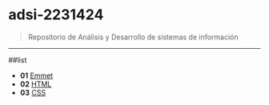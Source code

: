 # adsi-2231424
> Repositorio de Análisis y Desarrollo de sistemas de información
---
##list

- **01** [Emmet](01-emmet/)
- **02** [HTML](02-html/)
- **03** [CSS](03-css/)